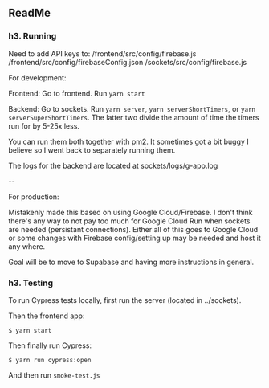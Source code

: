 ## ReadMe

### h3. Running

Need to add API keys to:
/frontend/src/config/firebase.js
/frontend/src/config/firebaseConfig.json
/sockets/src/config/firebase.js

For development:

Frontend: Go to frontend. Run `yarn start`

Backend: Go to sockets. Run `yarn server`, `yarn serverShortTimers`, or `yarn serverSuperShortTimers`. The latter two divide the amount of time the timers run for by 5-25x less.

You can run them both together with pm2. It sometimes got a bit buggy I believe so I went back to separately running them.

The logs for the backend are located at sockets/logs/g-app.log

--

For production:

Mistakenly made this based on using Google Cloud/Firebase. I don't think there's any way to not pay too much for Google Cloud Run when sockets are needed (persistant connections). Either all of this goes to Google Cloud or some changes with Firebase config/setting up may be needed and host it any where.

Goal will be to move to Supabase and having more instructions in general.


### h3. Testing

To run Cypress tests locally, first run the server (located in ../sockets).

Then the frontend app:
```shell
$ yarn start
```

Then finally run Cypress:
```shell
$ yarn run cypress:open
```

And then run `smoke-test.js`
